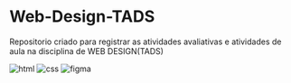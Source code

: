 # Web-Design-TADS

Repositorio criado para registrar as atividades avaliativas e atividades de aula na disciplina de WEB DESIGN(TADS)

![html](https://img.shields.io/badge/HTML-e34f26?logo=html5&logoColor=ffffff&style=for-the-badge)
![css](https://img.shields.io/badge/CSS-1572b6?logo=css&style=for-the-badge)
![figma](https://img.shields.io/badge/Figma-000000?logo=figma&style=for-the-badge)